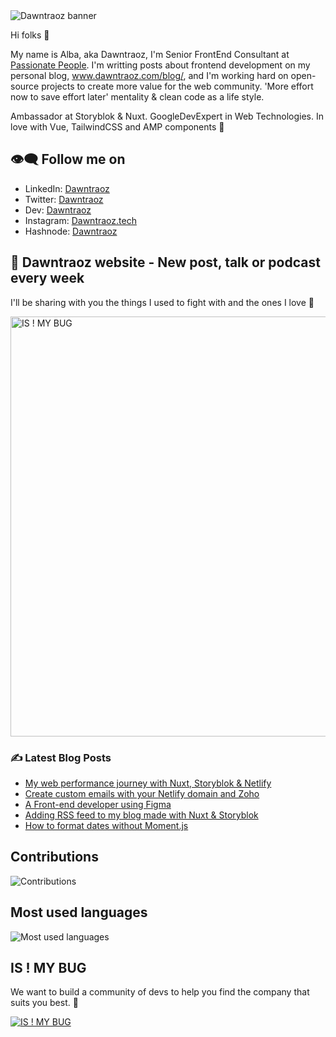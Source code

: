 <img src="https://pbs.twimg.com/profile_banners/1188743102409924609/1618951945/1500x500" alt="Dawntraoz banner" />

Hi folks 👋

My name is Alba, aka Dawntraoz, I'm Senior FrontEnd Consultant at [Passionate People](https://github.com/passionatepeople). I'm writting posts about frontend development on my personal blog, www.dawntraoz.com/blog/, and I'm working hard on open-source projects to create more value for the web community. 'More effort now to save effort later' mentality & clean code as a life style.

Ambassador at Storyblok & Nuxt.
GoogleDevExpert in Web Technologies.
In love with Vue, TailwindCSS and AMP components 🥰

## 👁‍🗨 Follow me on

- LinkedIn: [Dawntraoz](https://linkedin.com/in/dawntraoz)
- Twitter: [Dawntraoz](https://twitter.com/dawntraoz)
- Dev: [Dawntraoz](https://dev.to/dawntraoz)
- Instagram: [Dawntraoz.tech](https://instagram.com/dawntraoz.tech)
- Hashnode: [Dawntraoz](https://hashnode.com/@dawntraoz)

## 🌄 Dawntraoz website - New post, talk or podcast every week

I'll be sharing with you the things I used to fight with and the ones I love 🦸‍

<a href="https://www.dawntraoz.com/blog/" rel="nofollow">
  <img width="672" src="https://www.dawntraoz.com/images/blog.jpg" alt="IS ! MY BUG" />
</a>

### ✍ Latest Blog Posts

<!-- BLOG-POST-LIST:START -->
- [My web performance journey with Nuxt, Storyblok & Netlify](https://dawntraoz.com/blog/my-web-performance-journey-with-nuxt-storyblok-netlify)
- [Create custom emails with your Netlify domain and Zoho](https://dawntraoz.com/blog/create-custom-emails-with-your-netlify-domain-and-zoho)
- [A Front-end developer using Figma](https://dawntraoz.com/blog/a-front-end-developer-using-figma)
- [Adding RSS feed to my blog made with Nuxt & Storyblok](https://dawntraoz.com/blog/adding-rss-feed-to-my-blog-made-with-nuxt-storyblok)
- [How to format dates without Moment.js](https://dawntraoz.com/blog/how-to-format-dates-without-moment-js)
<!-- BLOG-POST-LIST:END -->

## Contributions

<img src="https://github-readme-stats.vercel.app/api?username=dawntraoz&show_icons=true&count_private=true&title_color=b794f4&text_color=ffffff&icon_color=ffffff&bg_color=1a202c&include_all_commits=true" alt="Contributions" />

## Most used languages

<img src="https://github-readme-stats.vercel.app/api/top-langs/?username=dawntraoz&layout=compact&title_color=553c9a&text_color=1a202c" alt="Most used languages" />

## IS ! MY BUG

We want to build a community of devs to help you find the company that suits you best. 💜

<a href="https://www.dawntraoz.com/blog/presenting-our-new-project-is-not-my-bug/" rel="nofollow">
  <img src="https://img2.storyblok.com/672x0/f/79165/1292x484/86c9bad56a/evaluate-cta.png" alt="IS ! MY BUG" />
</a>
